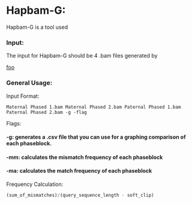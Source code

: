 # Hapbam-G:
Hapbam-G is a tool used 

### Input:
The input for Hapbam-G should be 4 .bam files generated by <p><a href="/https://github.com/fenderglass/hapdup" title="hapdup">foo</a></p>


### General Usage:

Input Format: 
```
Maternal Phased 1.bam Maternal Phased 2.bam Paternal Phased 1.bam Paternal Phased 2.bam -g -flag
```

Flags: 

#### -g: generates a .csv file that you can use for a graphing comparison of each phaseblock.
#### -mm: calculates the mismatch frequency of each phaseblock
#### -ma: calculates the match frequency of each phaseblock 

Frequency Calculation:

```python
(sum_of_mismatches)/(query_sequence_length - soft_clip)
```
